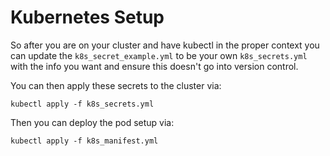 # Kubernetes Setup
So after you are on your cluster and have kubectl in the proper context you can update the `k8s_secret_example.yml` to be your own `k8s_secrets.yml` with the info you want and ensure this doesn't go into version control.

You can then apply these secrets to the cluster via:

`kubectl apply -f k8s_secrets.yml`

Then you can deploy the pod setup via:

`kubectl apply -f k8s_manifest.yml`